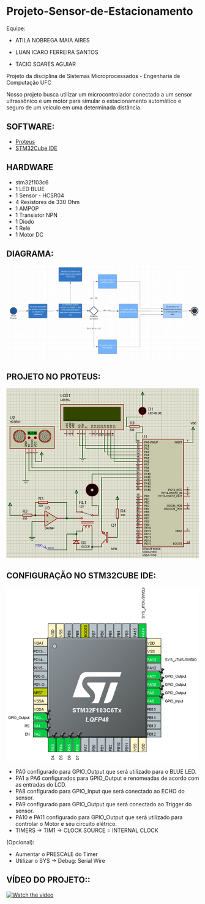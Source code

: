 # Projeto-Sensor-de-Estacionamento
Equipe:

* ATILA NOBREGA MAIA AIRES

* LUAN ICARO FERREIRA SANTOS

* TACIO SOARES AGUIAR


Projeto da disciplina de Sistemas Microprocessados - Engenharia de Computação UFC

Nosso projeto busca utilizar um microcontrolador conectado a um sensor ultrassônico e um motor para simular o estacionamento automático e seguro de um veículo em uma determinada distância.

<h2>SOFTWARE:</h2>

* <a href="https://www.labcenter.com/">Proteus</a>
* <a href="https://www.st.com/en/ecosystems/stm32cube.html">STM32Cube IDE</a>

<h2>HARDWARE</h2>

* stm32f103c6
* 1 LED BLUE
* 1 Sensor - HCSR04
* 4 Resistores de 330 Ohm
* 1 AMPOP
* 1 Transistor NPN
* 1 Diodo
* 1 Relé
* 1 Motor DC

<h2>DIAGRAMA:</h2>

<img src="https://github.com/Atila-Nobrega/Projeto-Sensor-de-Estacionamento/blob/main/imagens/diagrama.jpg">


<h2>PROJETO NO PROTEUS:</h2>

<img src="https://github.com/Atila-Nobrega/Projeto-Sensor-de-Estacionamento/blob/main/imagens/projetoproteus.png">

<h2>CONFIGURAÇÃO NO STM32CUBE IDE:</h2>

<img src="https://github.com/Atila-Nobrega/Projeto-Sensor-de-Estacionamento/blob/main/imagens/cubeide.png">

* PA0 configurado para GPIO_Output que será utilizado para o BLUE LED.
* PA1 a PA6 configurados para GPIO_Output e renomeadas de acordo com as entradas do LCD.
* PA8 configurado para GPIO_Input que será conectado ao ECHO do sensor.
* PA9 configurado para GPIO_Output que será conectado ao Trigger do sensor.
* PA10 e PA11 configurado para GPIO_Output que será utilizado para controlar o Motor e seu circuito elétrico.
* TIMERS -> TIM1 -> CLOCK SOURCE = INTERNAL CLOCK

(Opcional): 
* Aumentar o PRESCALE do Timer 
* Utilizar o SYS -> Debug: Serial Wire

<h2>VÍDEO DO PROJETO::</h2>

[![Watch the video](https://img.youtube.com/vi/ZqOWXydNSa4/maxresdefault.jpg)](https://youtu.be/ZqOWXydNSa4)
